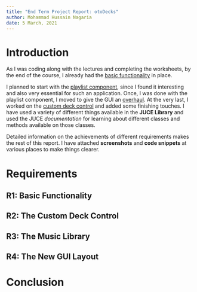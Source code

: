 ```yaml
---
title: "End Term Project Report: otoDecks"
author: Mohammad Hussain Nagaria
date: 5 March, 2021
---
```



# Introduction

As I was coding along with the lectures and completing the worksheets, by the end of the course, I already had the [basic functionality](#r1-basic-functionality) in place.

I planned to start with the [playlist component](#r3-the-music-library), since I found it interesting and also very essential for such an application. Once, I was done with the playlist component, I moved to give the GUI an [overhaul](#r4-the-new-gui-layout). At the very last, I worked on the [custom deck control](#r2-the-custom-deck-control) and added some finishing touches. I have used a variety of different things available in the **JUCE Library** and used the JUCE *documentation* for learning about different classes and methods available on those classes.

Detailed information on the achievements of different requirements makes the rest of this report. I have attached **screenshots** and **code snippets** at various places to make things clearer.

# Requirements

## R1: Basic Functionality


## R2: The Custom Deck Control


## R3: The Music Library


## R4: The New GUI Layout


# Conclusion
